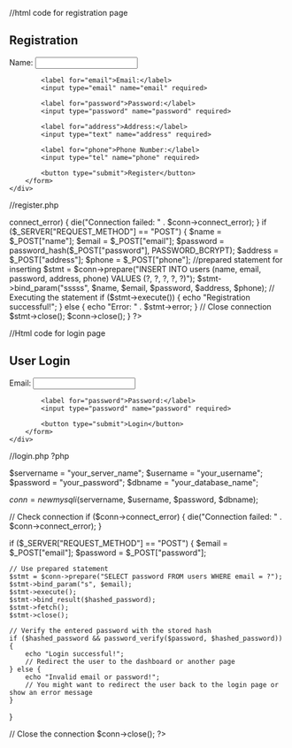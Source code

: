 //html code for registration page

<!DOCTYPE html>
<html lang="en">
<head>
    <meta charset="UTF-8">
    <meta name="viewport" content="width=device-width, initial-scale=1.0">
    <link rel="stylesheet" href="styles.css">
    <title>User Registration</title>
</head>
<body>
    <div class="container">
        <h2>Registration</h2>
        <form action="register.php" method="post">
            <label for="name">Name:</label>
            <input type="text" name="name" required>

            <label for="email">Email:</label>
            <input type="email" name="email" required>

            <label for="password">Password:</label>
            <input type="password" name="password" required>

            <label for="address">Address:</label>
            <input type="text" name="address" required>

            <label for="phone">Phone Number:</label>
            <input type="tel" name="phone" required>

            <button type="submit">Register</button>
        </form>
    </div>
</body>
</html>


//register.php
<?php
// database connection
$servername = "your_server_name";
$username = "your_username";
$password = "your_password";
$dbname = "your_database_name";

$conn = new mysqli($servername, $username, $password, $dbname);

// Checking connection
if ($conn->connect_error) {
    die("Connection failed: " . $conn->connect_error);
}

if ($_SERVER["REQUEST_METHOD"] == "POST") {
    $name = $_POST["name"];
    $email = $_POST["email"];
    $password = password_hash($_POST["password"], PASSWORD_BCRYPT);
    $address = $_POST["address"];
    $phone = $_POST["phone"];

    //prepared statement for inserting
    $stmt = $conn->prepare("INSERT INTO users (name, email, password, address, phone) VALUES (?, ?, ?, ?, ?)");
    $stmt->bind_param("sssss", $name, $email, $password, $address, $phone);

    // Executing the statement
    if ($stmt->execute()) {
        echo "Registration successful!";
    } else {
        echo "Error: " . $stmt->error;
    }

    // Close connection
    $stmt->close();
    $conn->close();
}
?>

//Html code for login page
<!DOCTYPE html>
<html lang="en">
<head>
    <meta charset="UTF-8">
    <meta name="viewport" content="width=device-width, initial-scale=1.0">
    <link rel="stylesheet" href="styles.css">
    <title>Login</title>
</head>
<body>
    <div class="container">
        <h2>User Login</h2>
        <form action="login.php" method="post">
            <label for="email">Email:</label>
            <input type="email" name="email" required>

            <label for="password">Password:</label>
            <input type="password" name="password" required>

            <button type="submit">Login</button>
        </form>
    </div>
</body>
</html>

//login.php
?php

$servername = "your_server_name";
$username = "your_username";
$password = "your_password";
$dbname = "your_database_name";

$conn = new mysqli($servername, $username, $password, $dbname);

// Check connection
if ($conn->connect_error) {
    die("Connection failed: " . $conn->connect_error);
}

if ($_SERVER["REQUEST_METHOD"] == "POST") {
    $email = $_POST["email"];
    $password = $_POST["password"];

    // Use prepared statement
    $stmt = $conn->prepare("SELECT password FROM users WHERE email = ?");
    $stmt->bind_param("s", $email);
    $stmt->execute();
    $stmt->bind_result($hashed_password);
    $stmt->fetch();
    $stmt->close();

    // Verify the entered password with the stored hash
    if ($hashed_password && password_verify($password, $hashed_password)) {
        echo "Login successful!";
        // Redirect the user to the dashboard or another page
    } else {
        echo "Invalid email or password!";
        // You might want to redirect the user back to the login page or show an error message
    }
}

// Close the connection
$conn->close();
?>
